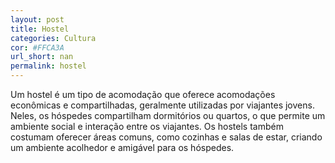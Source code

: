 ```yaml
---
layout: post
title: Hostel
categories: Cultura
cor: #FFCA3A
url_short: nan
permalink: hostel
---
```

Um hostel é um tipo de acomodação que oferece acomodações econômicas e compartilhadas, geralmente utilizadas por viajantes jovens. Neles, os hóspedes compartilham dormitórios ou quartos, o que permite um ambiente social e interação entre os viajantes. Os hostels também costumam oferecer áreas comuns, como cozinhas e salas de estar, criando um ambiente acolhedor e amigável para os hóspedes.
